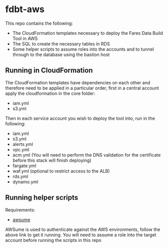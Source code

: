 # fdbt-aws

This repo contains the following:

- The CloudFormation templates necessary to deploy the Fares Data Build Tool in AWS
- The SQL to create the necessary tables in RDS
- Some helper scripts to assume roles into the accounts and to tunnel through to the database using the bastion host

## Running in CloudFormation

The CloudFormation templates have dependencies on each other and therefore need to be applied in a particular order, first in a central account apply the cloudformation in the core folder:

- iam.yml
- s3.yml

Then in each service account you wish to deploy the tool into, run in the following:

- iam.yml
- s3.yml
- alerts.yml
- vpc.yml
- acm.yml (You will need to perform the DNS validation for the certificate before this stack will finish deploying)
- fargate.yml
- waf.yml (optional to restrict access to the ALB)
- rds.yml
- dynamo.yml

## Running helper scripts

Requirements:

- [awsume](https://awsu.me/general/quickstart.html)

AWSume is used to authenticate against the AWS environments, follow the above link to get it running. You will need to assume a role into the target account before running the scripts in this repo

